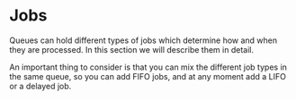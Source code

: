 # Jobs

Queues can hold different types of jobs which determine how and when they are processed. In this section we will describe them in detail.

An important thing to consider is that you can mix the different job types in the same queue, so you can add FIFO jobs, and at any moment add a LIFO or a delayed job.
